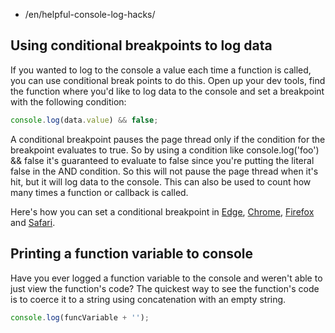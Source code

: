 -   /en/helpful-console-log-hacks/

## Using conditional breakpoints to log data

If you wanted to log to the console a value each time a function is called, you can use conditional break points to do this. Open up your dev tools, find the function where you'd like to log data to the console and set a breakpoint with the following condition:

```js
console.log(data.value) && false;
```

A conditional breakpoint pauses the page thread only if the condition for the breakpoint evaluates to true. So by using a condition like console.log('foo') && false it's guaranteed to evaluate to false since you're putting the literal false in the AND condition. So this will not pause the page thread when it's hit, but it will log data to the console. This can also be used to count how many times a function or callback is called.

Here's how you can set a conditional breakpoint in [Edge](https://dev.windows.com/en-us/microsoft-edge/platform/documentation/f12-devtools-guide/debugger/#setting-and-managing-breakpoints 'Managing Breakpoints in Edge'), [Chrome](https://developer.chrome.com/devtools/docs/javascript-debugging#breakpoints 'Managing Breakpoints in Chrome'), [Firefox](https://developer.mozilla.org/en-US/docs/Tools/Debugger/How_to/Set_a_conditional_breakpoint 'Managing Breakpoints in Firefox') and [Safari](https://developer.apple.com/library/mac/documentation/AppleApplications/Conceptual/Safari_Developer_Guide/Debugger/Debugger.html 'Managing Breakpoints in Safari').

## Printing a function variable to console

Have you ever logged a function variable to the console and weren't able to just view the function's code? The quickest way to see the function's code is to coerce it to a string using concatenation with an empty string.

```js
console.log(funcVariable + '');
```
